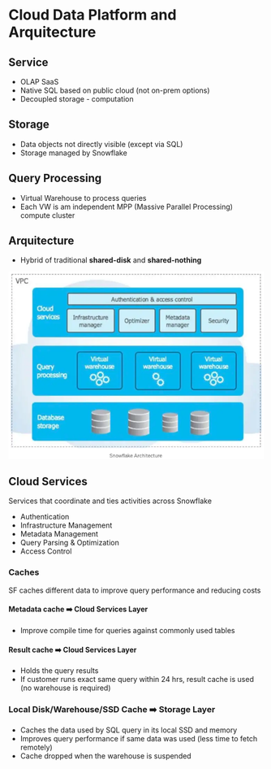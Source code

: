 # Cloud Data Platform and Arquitecture

## Service

- OLAP SaaS
- Native SQL based on public cloud (not on-prem options)
- Decoupled storage - computation


## Storage

- Data objects not directly visible (except via SQL)
- Storage managed by Snowflake


## Query Processing

- Virtual Warehouse to process queries
- Each VW is am independent MPP (Massive Parallel Processing) compute cluster

## Arquitecture 

- Hybrid of traditional **shared-disk** and **shared-nothing**

![](/assets/snow_arqui.png)

## Cloud Services

Services that coordinate and ties activities across Snowflake

- Authentication
- Infrastructure Management
- Metadata Management
- Query Parsing & Optimization
- Access Control

### Caches

SF caches different data to improve query performance and reducing costs

#### Metadata cache   :arrow_right:   Cloud Services Layer

- Improve compile time for queries against commonly used tables

#### Result cache    :arrow_right:   Cloud Services Layer

- Holds the query results
- If customer runs exact same query within 24 hrs, result cache is used (no warehouse is required)

### Local Disk/Warehouse/SSD Cache :arrow_right:   Storage Layer

- Caches the data used by SQL query in its local SSD and memory
- Improves query performance if same data was used (less time to fetch remotely)
- Cache dropped when the warehouse is suspended



